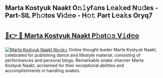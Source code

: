 ## Marta Kostyuk Naakt O𝚗𝚕yf𝚊ns L𝚎a𝚔ed N𝚞𝚍es - Part-SIL P𝚑𝚘tos Vi𝚍𝚎o - H𝚘𝚝 Part L𝚎a𝚔s Oryq7

# <h2><a href="http://kfaqus.oniu.top/?m=Marta+Kostyuk+Naakt">🔗👉 🔴 Marta Kostyuk Naakt P𝚑ot𝚘𝚜 V𝚒d𝚎o</a></h2>

[![Marta Kostyuk Naakt Nu𝚍e𝚜](https://i.imgur.com/0qMVB7G.gif)](http://kfaqus.oniu.top/?m=Marta+Kostyuk+Naakt)
Online thought leader Marta Kostyuk Naakt, celebrated for publishing dance and lifestyle material, consisting of performances and personal blogs. Remarkable snake charmer Marta Kostyuk Naakt, acclaimed for their exceptional abilities and accomplishments in handling snakes.  
